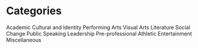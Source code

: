 # Categories 

Academic
Cultural and Identity
Performing Arts
Visual Arts
Literature
Social Change
Public Speaking
Leadership
Pre-professional
Athletic
Entertainment
Miscellaneous